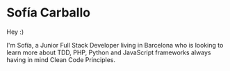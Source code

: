 Sofía Carballo
=======
Hey :)

I'm Sofía, a Junior Full Stack Developer living in Barcelona who is looking to learn more about TDD, PHP, Python and JavaScript frameworks always having in mind Clean Code Principles.
